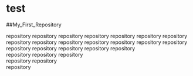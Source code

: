# test
##My_First_Repository


repository
repository  repository
repository  repository  repository
repository  repository  repository  repository
repository  repository  repository  repository  repository
repository  repository  repository  repository  
repository  repository  repository  
repository  repository  
repository  

